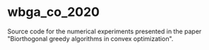 # wbga_co_2020
Source code for the numerical experiments presented in the paper "Biorthogonal greedy algorithms in convex optimization".
